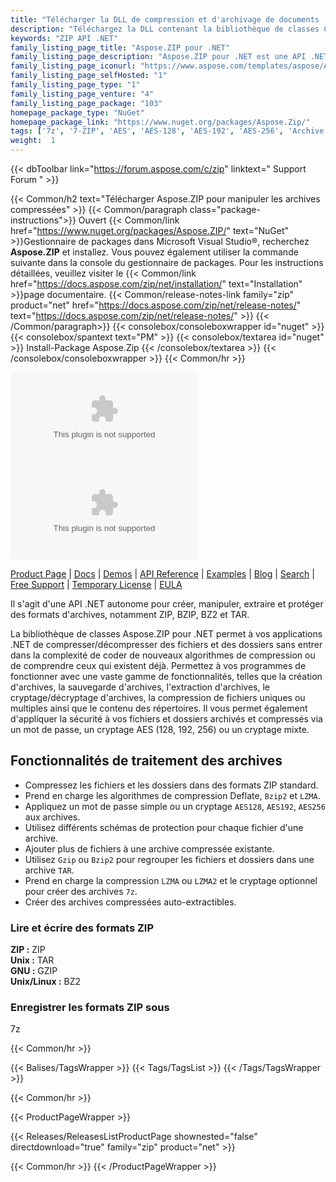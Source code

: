 ```yaml
---
title: "Télécharger la DLL de compression et d'archivage de documents | API C# Aspose.ZIP"
description: "Téléchargez la DLL contenant la bibliothèque de classes C# pour créer, manipuler, extraire, protéger les formats de fichiers d'archive ; ZIP, BZIP, BZ2, TAR via l'API High Code .NET sur site."
keywords: "ZIP API .NET"
family_listing_page_title: "Aspose.ZIP pour .NET"
family_listing_page_description: "Aspose.ZIP pour .NET est une API .NET flexible et facile à utiliser qui vous permet de travailler avec la compression de fichiers au format zip standard. Il vous fait gagner du temps et des efforts en vous permettant de réaliser la compression/décompression des fichiers et des dossiers sans entrer dans la complexité sous-jacente des formats de fichiers compressés."
family_listing_page_iconurl: "https://www.aspose.com/templates/aspose/App_Themes/V3/images/zip/272x272/aspose_zip-for-net.png"
family_listing_page_selfHosted: "1"
family_listing_page_type: "1"
family_listing_page_venture: "4"
family_listing_page_package: "103"
homepage_package_type: "NuGet"
homepage_package_link: "https://www.nuget.org/packages/Aspose.Zip/"
tags: ['7z', '7-ZIP', 'AES', 'AES-128', 'AES-192', 'AES-256', 'Archive', 'BZ2', 'BZIP2', 'Decompression', 'decrypt', 'Decryption', 'GZIP', 'Library', 'LZMA', 'LZMA2']
weight:  1
---
```


{{< dbToolbar link="https://forum.aspose.com/c/zip" linktext=" Support Forum " >}}

{{< Common/h2 text="Télécharger Aspose.ZIP pour manipuler les archives compressées"  >}}
{{< Common/paragraph class="package-instructions">}}
Ouvert
{{< Common/link href="https://www.nuget.org/packages/Aspose.ZIP/" text="NuGet"  >}}Gestionnaire de packages dans Microsoft Visual Studio®, recherchez <b>Aspose.ZIP</b> et installez. Vous pouvez également utiliser la commande suivante dans la console du gestionnaire de packages. Pour les instructions détaillées, veuillez visiter le
{{< Common/link href="https://docs.aspose.com/zip/net/installation/" text="Installation"  >}}page documentaire.
{{< Common/release-notes-link family="zip" product="net" href="https://docs.aspose.com/zip/net/release-notes/" text="https://docs.aspose.com/zip/net/release-notes/"  >}}
{{< /Common/paragraph>}}
{{< consolebox/consoleboxwrapper id="nuget" >}}
       {{< consolebox/spantext text="PM" >}}
       {{< consolebox/textarea id="nuget" >}} Install-Package Aspose.Zip {{< /consolebox/textarea >}}
{{< /consolebox/consoleboxwrapper >}}
{{< Common/hr >}}

![Nuget](https://img.shields.io/nuget/v/Aspose.Zip) ![Nuget](https://img.shields.io/nuget/dt/Aspose.Zip?label=nuget%20downloads)

[Product Page](https://products.aspose.com/zip/net/) | [Docs](https://docs.aspose.com/zip/net/) | [Demos](https://products.aspose.app/zip/family) | [API Reference](https://reference.aspose.com/zip/net/) | [Examples](https://github.com/aspose-zip/Aspose.ZIP-for-.NET) | [Blog](https://blog.aspose.com/category/zip/) | [Search](https://search.aspose.com/) | [Free Support](https://forum.aspose.com/c/zip) | [Temporary License](https://purchase.aspose.com/temporary-license) | [EULA](https://about.aspose.com/legal/eula/)

Il s'agit d'une API .NET autonome pour créer, manipuler, extraire et protéger des formats d'archives, notamment ZIP, BZIP, BZ2 et TAR.

La bibliothèque de classes Aspose.ZIP pour .NET permet à vos applications .NET de compresser/décompresser des fichiers et des dossiers sans entrer dans la complexité de coder de nouveaux algorithmes de compression ou de comprendre ceux qui existent déjà. Permettez à vos programmes de fonctionner avec une vaste gamme de fonctionnalités, telles que la création d'archives, la sauvegarde d'archives, l'extraction d'archives, le cryptage/décryptage d'archives, la compression de fichiers uniques ou multiples ainsi que le contenu des répertoires. Il vous permet également d'appliquer la sécurité à vos fichiers et dossiers archivés et compressés via un mot de passe, un cryptage AES (128, 192, 256) ou un cryptage mixte.

## Fonctionnalités de traitement des archives

- Compressez les fichiers et les dossiers dans des formats ZIP standard.
- Prend en charge les algorithmes de compression Deflate, `Bzip2` et `LZMA`.
- Appliquez un mot de passe simple ou un cryptage `AES128`, `AES192`, `AES256` aux archives.
- Utilisez différents schémas de protection pour chaque fichier d'une archive.
- Ajouter plus de fichiers à une archive compressée existante.
- Utilisez `Gzip` ou `Bzip2` pour regrouper les fichiers et dossiers dans une archive `TAR`.
- Prend en charge la compression `LZMA` ou `LZMA2` et le cryptage optionnel pour créer des archives `7z`.
- Créer des archives compressées auto-extractibles.

### Lire et écrire des formats ZIP

**ZIP :** ZIP\
**Unix :** TAR\
**GNU :** GZIP\
**Unix/Linux :** BZ2

### Enregistrer les formats ZIP sous

7z

{{< Common/hr >}}

{{< Balises/TagsWrapper >}}
 {{< Tags/TagsList >}}
{{< /Tags/TagsWrapper >}}

{{< Common/hr >}}

{{< ProductPageWrapper >}}
<!-- ReleasesListProductPage-->
   {{< Releases/ReleasesListProductPage shownested="false"  directdownload="true" family="zip" product="net" >}}
<!-- /ReleasesListProductPage-->
{{< Common/hr >}}
{{< /ProductPageWrapper >}}

